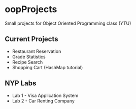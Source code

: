 # oopProjects
Small projects for Object Oriented Programming class (YTU)

## Current Projects
+ Restaurant Reservation
+ Grade Statistics
+ Recipe Search
+ Shopping Cart (HashMap tutorial)


## NYP Labs 
+ Lab 1 - Visa Application System
+ Lab 2 - Car Renting Company


